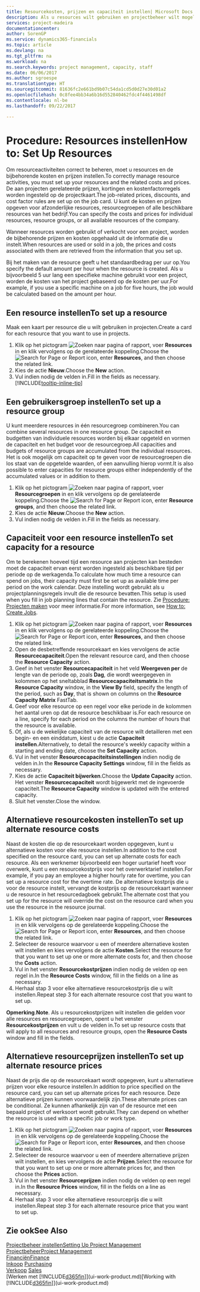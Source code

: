```yaml
---
title: Resourcekosten, prijzen en capaciteit instellen| Microsoft Docs
description: Als u resources wilt gebruiken en projectbeheer wilt mogelijk maken, geeft u kosten en prijzen voor afzonderlijke resources of resourcegroepen op en stelt u de resourcecapaciteit in.
services: project-madeira
documentationcenter: 
author: SorenGP
ms.service: dynamics365-financials
ms.topic: article
ms.devlang: na
ms.tgt_pltfrm: na
ms.workload: na
ms.search.keywords: project management, capacity, staff
ms.date: 06/06/2017
ms.author: sgroespe
ms.translationtype: HT
ms.sourcegitcommit: 81636fc2e661bd9b07c54da1cd5d0d27e30d01a2
ms.openlocfilehash: 0c8fee4bb34a6b16d552840462fdc4f4461498df
ms.contentlocale: nl-be
ms.lasthandoff: 09/22/2017

---
```

# <a name="how-to-set-up-resources"></a><span data-ttu-id="4a3cb-103">Procedure: Resources instellen</span><span class="sxs-lookup"><span data-stu-id="4a3cb-103">How to: Set Up Resources</span></span>
<span data-ttu-id="4a3cb-104">Om resourceactiviteiten correct te beheren, moet u resources en de bijbehorende kosten en prijzen instellen.</span><span class="sxs-lookup"><span data-stu-id="4a3cb-104">To correctly manage resource activities, you must set up your resources and the related costs and prices.</span></span> <span data-ttu-id="4a3cb-105">De aan projecten gerelateerde prijzen, kortingen en kostenfactorregels worden ingesteld op de projectkaart.</span><span class="sxs-lookup"><span data-stu-id="4a3cb-105">The job-related prices, discounts, and cost factor rules are set up on the job card.</span></span> <span data-ttu-id="4a3cb-106">U kunt de kosten en prijzen opgeven voor afzonderlijke resources, resourcegroepen of alle beschikbare resources van het bedrijf.</span><span class="sxs-lookup"><span data-stu-id="4a3cb-106">You can specify the costs and prices for individual resources, resource groups, or all available resources of the company.</span></span>

<span data-ttu-id="4a3cb-107">Wanneer resources worden gebruikt of verkocht voor een project, worden de bijbehorende prijzen en kosten opgehaald uit de informatie die u instelt.</span><span class="sxs-lookup"><span data-stu-id="4a3cb-107">When resources are used or sold in a job, the prices and costs associated with them are retrieved from the information that you set up.</span></span>

<span data-ttu-id="4a3cb-108">Bij het maken van de resource geeft u het standaardbedrag per uur op.</span><span class="sxs-lookup"><span data-stu-id="4a3cb-108">You specify the default amount per hour when the resource is created.</span></span> <span data-ttu-id="4a3cb-109">Als u bijvoorbeeld 5 uur lang een specifieke machine gebruikt voor een project, worden de kosten van het project gebaseerd op de kosten per uur.</span><span class="sxs-lookup"><span data-stu-id="4a3cb-109">For example, if you use a specific machine on a job for five hours, the job would be calculated based on the amount per hour.</span></span>

## <a name="to-set-up-a-resource"></a><span data-ttu-id="4a3cb-110">Een resource instellen</span><span class="sxs-lookup"><span data-stu-id="4a3cb-110">To set up a resource</span></span>
<span data-ttu-id="4a3cb-111">Maak een kaart per resource die u wilt gebruiken in projecten.</span><span class="sxs-lookup"><span data-stu-id="4a3cb-111">Create a card for each resource that you want to use in projects.</span></span>

1. <span data-ttu-id="4a3cb-112">Klik op het pictogram ![Zoeken naar pagina of rapport](media/ui-search/search_small.png "pictogram Zoeken naar pagina of rapport"), voer **Resources** in en klik vervolgens op de gerelateerde koppeling.</span><span class="sxs-lookup"><span data-stu-id="4a3cb-112">Choose the ![Search for Page or Report](media/ui-search/search_small.png "Search for Page or Report icon") icon, enter **Resources**, and then choose the related link.</span></span>
2. <span data-ttu-id="4a3cb-113">Kies de actie **Nieuw**.</span><span class="sxs-lookup"><span data-stu-id="4a3cb-113">Choose the **New** action.</span></span>
3. <span data-ttu-id="4a3cb-114">Vul indien nodig de velden in.</span><span class="sxs-lookup"><span data-stu-id="4a3cb-114">Fill in the fields as necessary.</span></span> [!INCLUDE[tooltip-inline-tip](includes/tooltip-inline-tip_md.md)]  

## <a name="to-set-up-a-resource-group"></a><span data-ttu-id="4a3cb-115">Een gebruikersgroep instellen</span><span class="sxs-lookup"><span data-stu-id="4a3cb-115">To set up a resource group</span></span>
<span data-ttu-id="4a3cb-116">U kunt meerdere resources in één resourcegroep combineren.</span><span class="sxs-lookup"><span data-stu-id="4a3cb-116">You can combine several resources in one resource group.</span></span> <span data-ttu-id="4a3cb-117">De capaciteit en budgetten van individuele resources worden bij elkaar opgeteld en vormen de capaciteit en het budget voor de resourcegroep.</span><span class="sxs-lookup"><span data-stu-id="4a3cb-117">All capacities and budgets of resource groups are accumulated from the individual resources.</span></span> <span data-ttu-id="4a3cb-118">Het is ook mogelijk om capaciteit op te geven voor de resourcegroepen die los staat van de opgetelde waarden, of een aanvulling hierop vormt.</span><span class="sxs-lookup"><span data-stu-id="4a3cb-118">It is also possible to enter capacities for resource groups either independently of the accumulated values or in addition to them.</span></span>

1. <span data-ttu-id="4a3cb-119">Klik op het pictogram ![Zoeken naar pagina of rapport](media/ui-search/search_small.png "pictogram Zoeken naar pagina of rapport"), voer **Resourcegroepen** in en klik vervolgens op de gerelateerde koppeling.</span><span class="sxs-lookup"><span data-stu-id="4a3cb-119">Choose the ![Search for Page or Report](media/ui-search/search_small.png "Search for Page or Report icon") icon, enter **Resource groups**, and then choose the related link.</span></span>
2. <span data-ttu-id="4a3cb-120">Kies de actie **Nieuw**.</span><span class="sxs-lookup"><span data-stu-id="4a3cb-120">Choose the **New** action.</span></span>
3. <span data-ttu-id="4a3cb-121">Vul indien nodig de velden in.</span><span class="sxs-lookup"><span data-stu-id="4a3cb-121">Fill in the fields as necessary.</span></span>

## <a name="to-set-capacity-for-a-resource"></a><span data-ttu-id="4a3cb-122">Capaciteit voor een resource instellen</span><span class="sxs-lookup"><span data-stu-id="4a3cb-122">To set capacity for a resource</span></span>
<span data-ttu-id="4a3cb-123">Om te berekenen hoeveel tijd een resource aan projecten kan besteden moet de capaciteit ervan eerst worden ingesteld als beschikbare tijd per periode op de werkagenda.</span><span class="sxs-lookup"><span data-stu-id="4a3cb-123">To calculate how much time a resource can spend on jobs, their capacity must first be set up as available time per period on the work calendar.</span></span> <span data-ttu-id="4a3cb-124">Deze instelling wordt gebruikt als u projectplanningsregels invult die de resource bevatten.</span><span class="sxs-lookup"><span data-stu-id="4a3cb-124">This setup is used when you fill in job planning lines that contain the resource.</span></span> <span data-ttu-id="4a3cb-125">Zie [Procedure: Projecten maken](projects-how-create-jobs.md) voor meer informatie.</span><span class="sxs-lookup"><span data-stu-id="4a3cb-125">For more information, see [How to: Create Jobs](projects-how-create-jobs.md).</span></span>

1. <span data-ttu-id="4a3cb-126">Klik op het pictogram ![Zoeken naar pagina of rapport](media/ui-search/search_small.png "pictogram Zoeken naar pagina of rapport"), voer **Resources** in en klik vervolgens op de gerelateerde koppeling.</span><span class="sxs-lookup"><span data-stu-id="4a3cb-126">Choose the ![Search for Page or Report](media/ui-search/search_small.png "Search for Page or Report icon") icon, enter **Resources**, and then choose the related link.</span></span>
2. <span data-ttu-id="4a3cb-127">Open de desbetreffende resourcekaart en kies vervolgens de actie **Resourcecapaciteit**.</span><span class="sxs-lookup"><span data-stu-id="4a3cb-127">Open the relevant resource card, and then choose the **Resource Capacity** action.</span></span>
3. <span data-ttu-id="4a3cb-128">Geef in het venster **Resourcecapaciteit** in het veld **Weergeven per** de lengte van de periode op, zoals **Dag**, die wordt weergegeven in kolommen op het sneltabblad **Resourcecapaciteitsmatrix**.</span><span class="sxs-lookup"><span data-stu-id="4a3cb-128">In the **Resource Capacity** window, in the **View By** field, specify the length of the period, such as **Day**, that is shown on columns on the **Resource Capacity Matrix** FastTab.</span></span>
4. <span data-ttu-id="4a3cb-129">Geef voor elke resource op een regel voor elke periode in de kolommen het aantal uren op dat de resource beschikbaar is.</span><span class="sxs-lookup"><span data-stu-id="4a3cb-129">For each resource on a line, specify for each period on the columns the number of hours that the resource is available.</span></span>
5. <span data-ttu-id="4a3cb-130">Of, als u de wekelijke capaciteit van de resource wilt detailleren met een begin- en een einddatum, kiest u de actie **Capaciteit instellen**.</span><span class="sxs-lookup"><span data-stu-id="4a3cb-130">Alternatively, to detail the resource's weekly capacity within a starting and ending date, choose the **Set Capacity** action.</span></span>
6. <span data-ttu-id="4a3cb-131">Vul in het venster **Resourcecapaciteitsinstellingen** indien nodig de velden in.</span><span class="sxs-lookup"><span data-stu-id="4a3cb-131">In the **Resource Capacity Settings** window, fill in the fields as necessary.</span></span>
7. <span data-ttu-id="4a3cb-132">Kies de actie **Capaciteit bijwerken**.</span><span class="sxs-lookup"><span data-stu-id="4a3cb-132">Choose the **Update Capacity** action.</span></span> <span data-ttu-id="4a3cb-133">Het venster **Resourcecapaciteit** wordt bijgewerkt met de ingevoerde capaciteit.</span><span class="sxs-lookup"><span data-stu-id="4a3cb-133">The **Resource Capacity** window is updated with the entered capacity.</span></span>
8. <span data-ttu-id="4a3cb-134">Sluit het venster.</span><span class="sxs-lookup"><span data-stu-id="4a3cb-134">Close the window.</span></span>

## <a name="to-set-up-alternate-resource-costs"></a><span data-ttu-id="4a3cb-135">Alternatieve resourcekosten instellen</span><span class="sxs-lookup"><span data-stu-id="4a3cb-135">To set up alternate resource costs</span></span>
<span data-ttu-id="4a3cb-136">Naast de kosten die op de resourcekaart worden opgegeven, kunt u alternatieve kosten voor elke resource instellen.</span><span class="sxs-lookup"><span data-stu-id="4a3cb-136">In addition to the cost specified on the resource card, you can set up alternate costs for each resource.</span></span> <span data-ttu-id="4a3cb-137">Als een werknemer bijvoorbeeld een hoger uurtarief heeft voor overwerk, kunt u een resourcekostprijs voor het overwerktarief instellen.</span><span class="sxs-lookup"><span data-stu-id="4a3cb-137">For example, if you pay an employee a higher hourly rate for overtime, you can set up a resource cost for the overtime rate.</span></span> <span data-ttu-id="4a3cb-138">De alternatieve kostprijs die u voor de resource instelt, vervangt de kostprijs op de resourcekaart wanneer u de resource in het resourcedagboek gebruikt.</span><span class="sxs-lookup"><span data-stu-id="4a3cb-138">The alternate cost that you set up for the resource will override the cost on the resource card when you use the resource in the resource journal.</span></span>

1. <span data-ttu-id="4a3cb-139">Klik op het pictogram ![Zoeken naar pagina of rapport](media/ui-search/search_small.png "pictogram Zoeken naar pagina of rapport"), voer **Resources** in en klik vervolgens op de gerelateerde koppeling.</span><span class="sxs-lookup"><span data-stu-id="4a3cb-139">Choose the ![Search for Page or Report](media/ui-search/search_small.png "Search for Page or Report icon") icon, enter **Resources**, and then choose the related link.</span></span>  
2. <span data-ttu-id="4a3cb-140">Selecteer de resource waarvoor u een of meerdere alternatieve kosten wilt instellen en kies vervolgens de actie **Kosten**.</span><span class="sxs-lookup"><span data-stu-id="4a3cb-140">Select the resource for that you want to set up one or more alternate costs for, and then choose the **Costs** action.</span></span>  
3. <span data-ttu-id="4a3cb-141">Vul in het venster **Resourcekostprijzen** indien nodig de velden op een regel in.</span><span class="sxs-lookup"><span data-stu-id="4a3cb-141">In the **Resource Costs** window, fill in the fields on a line as necessary.</span></span>  
4. <span data-ttu-id="4a3cb-142">Herhaal stap 3 voor elke alternatieve resourcekostprijs die u wilt instellen.</span><span class="sxs-lookup"><span data-stu-id="4a3cb-142">Repeat step 3 for each alternate resource cost that you want to set up.</span></span>

<span data-ttu-id="4a3cb-143">**Opmerking**.</span><span class="sxs-lookup"><span data-stu-id="4a3cb-143">**Note**.</span></span> <span data-ttu-id="4a3cb-144">Als u resourcekostprijzen wilt instellen die gelden voor alle resources en resourcegroepen, opent u het venster **Resourcekostprijzen** en vult u de velden in.</span><span class="sxs-lookup"><span data-stu-id="4a3cb-144">To set up resource costs that will apply to all resources and resource groups, open the **Resource Costs** window and fill in the fields.</span></span>

## <a name="to-set-up-alternate-resource-prices"></a><span data-ttu-id="4a3cb-145">Alternatieve resourceprijzen instellen</span><span class="sxs-lookup"><span data-stu-id="4a3cb-145">To set up alternate resource prices</span></span>
<span data-ttu-id="4a3cb-146">Naast de prijs die op de resourcekaart wordt opgegeven, kunt u alternatieve prijzen voor elke resource instellen.</span><span class="sxs-lookup"><span data-stu-id="4a3cb-146">In addition to price specified on the resource card, you can set up alternate prices for each resource.</span></span> <span data-ttu-id="4a3cb-147">Deze alternatieve prijzen kunnen voorwaardelijk zijn.</span><span class="sxs-lookup"><span data-stu-id="4a3cb-147">These alternate prices can be conditional.</span></span> <span data-ttu-id="4a3cb-148">Ze kunnen afhankelijk zijn van of de resource met een bepaald project of werksoort wordt gebruikt.</span><span class="sxs-lookup"><span data-stu-id="4a3cb-148">They can depend on whether the resource is used with a specific job or work type.</span></span>

1. <span data-ttu-id="4a3cb-149">Klik op het pictogram ![Zoeken naar pagina of rapport](media/ui-search/search_small.png "pictogram Zoeken naar pagina of rapport"), voer **Resources** in en klik vervolgens op de gerelateerde koppeling.</span><span class="sxs-lookup"><span data-stu-id="4a3cb-149">Choose the ![Search for Page or Report](media/ui-search/search_small.png "Search for Page or Report icon") icon, enter **Resources**, and then choose the related link.</span></span>
2. <span data-ttu-id="4a3cb-150">Selecteer de resource waarvoor u een of meerdere alternatieve prijzen wilt instellen, en kies vervolgens de actie **Prijzen**.</span><span class="sxs-lookup"><span data-stu-id="4a3cb-150">Select the resource for that you want to set up one or more alternate prices for, and then choose the **Prices** action.</span></span>
3. <span data-ttu-id="4a3cb-151">Vul in het venster **Resourceprijzen** indien nodig de velden op een regel in.</span><span class="sxs-lookup"><span data-stu-id="4a3cb-151">In the **Resource Prices** window, fill in the fields on a line as necessary.</span></span>
4. <span data-ttu-id="4a3cb-152">Herhaal stap 3 voor elke alternatieve resourceprijs die u wilt instellen.</span><span class="sxs-lookup"><span data-stu-id="4a3cb-152">Repeat step 3 for each alternate resource price that you want to set up.</span></span>

## <a name="see-also"></a><span data-ttu-id="4a3cb-153">Zie ook</span><span class="sxs-lookup"><span data-stu-id="4a3cb-153">See Also</span></span>
[<span data-ttu-id="4a3cb-154">Projectbeheer instellen</span><span class="sxs-lookup"><span data-stu-id="4a3cb-154">Setting Up Project Management</span></span>](projects-setup-projects.md)  
[<span data-ttu-id="4a3cb-155">Projectbeheer</span><span class="sxs-lookup"><span data-stu-id="4a3cb-155">Project Management</span></span>](projects-manage-projects.md)  
[<span data-ttu-id="4a3cb-156">Financiën</span><span class="sxs-lookup"><span data-stu-id="4a3cb-156">Finance</span></span>](finance.md)  
<span data-ttu-id="4a3cb-157">[Inkoop](purchasing-manage-purchasing.md)       </span><span class="sxs-lookup"><span data-stu-id="4a3cb-157">[Purchasing](purchasing-manage-purchasing.md)       </span></span>  
<span data-ttu-id="4a3cb-158">[Verkoop](sales-manage-sales.md)    </span><span class="sxs-lookup"><span data-stu-id="4a3cb-158">[Sales](sales-manage-sales.md)    </span></span>  
<span data-ttu-id="4a3cb-159">[Werken met [!INCLUDE[d365fin](includes/d365fin_md.md)]](ui-work-product.md)</span><span class="sxs-lookup"><span data-stu-id="4a3cb-159">[Working with [!INCLUDE[d365fin](includes/d365fin_md.md)]](ui-work-product.md)</span></span>  

